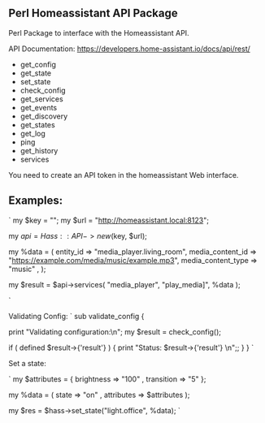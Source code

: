 ## Perl Homeassistant API Package

Perl Package to interface with the Homeassistant API.

API Documentation: https://developers.home-assistant.io/docs/api/rest/

 * get_config 
 * get_state 
 * set_state
 * check_config 
 * get_services 
 * get_events 
 * get_discovery 
 * get_states 
 * get_log 
 * ping 
 * get_history 
 * services 

You need to create an API token in the homeassistant Web interface.

## Examples:

`
my $key = "<yoursecrettoken>";
my $url = "http://homeassistant.local:8123";

my $api = Hass::API->new($key, $url);

my %data =  ( entity_id => "media_player.living_room",
              media_content_id => "https://example.com/media/music/example.mp3",
              media_content_type => "music"  ,
            );

my $result = $api->services( "media_player", "play_media]",  %data );

`

Validating Config:
`
sub validate_config {

   print "Validating configuration:\n";
   my $result = check_config();

   if ( defined $result->{'result'} ) {
      print "Status: $result->{'result'} \n";;
   }
}
`


Set a state: 

`
  my $attributes = { brightness  => "100" ,
                     transition  => "5" };

  my %data = ( state => "on" ,
               attributes => $attributes );

  my $res = $hass->set_state("light.office", %data);
`

